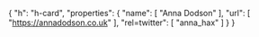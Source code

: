 {
  "h": "h-card",
  "properties": {
    "name": [
      "Anna Dodson"
    ],
    "url": [
      "https://annadodson.co.uk"
    ],
    "rel=twitter": [
      "anna_hax"
    ]
  }
}
